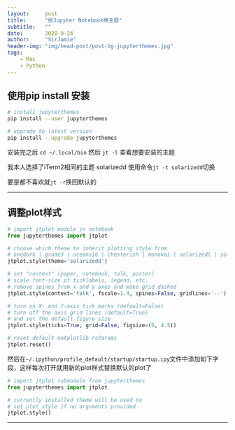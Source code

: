 ```yaml
---
layout:     post
title:      "给Jupyter Notebook换主题"
subtitle:   ""
date:       2020-9-24
author:     "SirJamie"
header-img: "img/head-post/post-bg-jupyterthemes.jpg"
tags:
    - Mac
    - Python
---
```


## 使用pip install 安装

```sh
# install jupyterthemes
pip install --user jupyterthemes

# upgrade to latest version
pip install --upgrade jupyterthemes
```

安装完之后 ``cd ~/.local/bin`` 
然后 ``jt -l`` 查看想要安装的主题

我本人选择了iTerm2相同的主题 solarizedd
使用命令``jt -t solarizedd``切换

要是都不喜欢就``jt -r``换回默认的

---

## 调整plot样式

```py
# import jtplot module in notebook
from jupyterthemes import jtplot

# choose which theme to inherit plotting style from
# onedork | grade3 | oceans16 | chesterish | monokai | solarizedl | solarizedd
jtplot.style(theme='solarizedd')

# set "context" (paper, notebook, talk, poster)
# scale font-size of ticklabels, legend, etc.
# remove spines from x and y axes and make grid dashed
jtplot.style(context='talk', fscale=1.4, spines=False, gridlines='--')

# turn on X- and Y-axis tick marks (default=False)
# turn off the axis grid lines (default=True)
# and set the default figure size
jtplot.style(ticks=True, grid=False, figsize=(6, 4.5))

# reset default matplotlib rcParams
jtplot.reset()
```
然后在```~/.ipython/profile_default/startup/startup.ipy```文件中添加如下字段，这样每次打开就用新的plot样式替换默认的plot了

```py
# import jtplot submodule from jupyterthemes
from jupyterthemes import jtplot

# currently installed theme will be used to
# set plot style if no arguments provided
jtplot.style()
```

---
